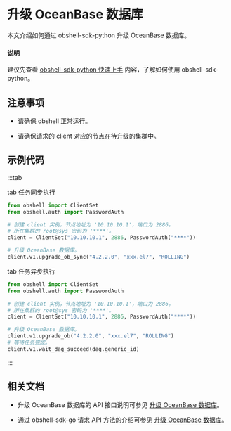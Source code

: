 # 升级 OceanBase 数据库

本文介绍如何通过 obshell-sdk-python 升级 OceanBase 数据库。

<main id="notice" type='explain'>
  <h4>说明</h4>
  <p>建议先查看 <a href='100.quickstart-of-python.md'>obshell-sdk-python 快速上手</a> 内容，了解如何使用 obshell-sdk-python。</p>
</main>

## 注意事项

* 请确保 obshell 正常运行。

* 请确保请求的 client 对应的节点在待升级的集群中。

## 示例代码

:::tab

tab 任务同步执行

```python
from obshell import ClientSet
from obshell.auth import PasswordAuth

# 创建 client 实例，节点地址为 '10.10.10.1'，端口为 2886。
# 所在集群的 root@sys 密码为 '****'。
client = ClientSet("10.10.10.1", 2886, PasswordAuth("****"))

# 升级 OceanBase 数据库。
client.v1.upgrade_ob_sync("4.2.2.0", "xxx.el7", "ROLLING")
```

tab 任务异步执行

```python
from obshell import ClientSet
from obshell.auth import PasswordAuth

# 创建 client 实例，节点地址为 '10.10.10.1'，端口为 2886。
# 所在集群的 root@sys 密码为 '****'。
client = ClientSet("10.10.10.1", 2886, PasswordAuth("****"))

# 升级 OceanBase 数据库。
client.v1.upgrade_ob("4.2.2.0", "xxx.el7", "ROLLING")
# 等待任务完成。
client.v1.wait_dag_succeed(dag.generic_id)
```

:::

## 相关文档

* 升级 OceanBase 数据库的 API 接口说明可参见 [升级 OceanBase 数据库](../../400.obshell-api-reference/1300.upgrade-oceanbase.md)。

* 通过 obshell-sdk-go 请求 API 方法的介绍可参见 [升级 OceanBase 数据库](../200.go/1300.upgrade-oceanbase-of-go.md)。
